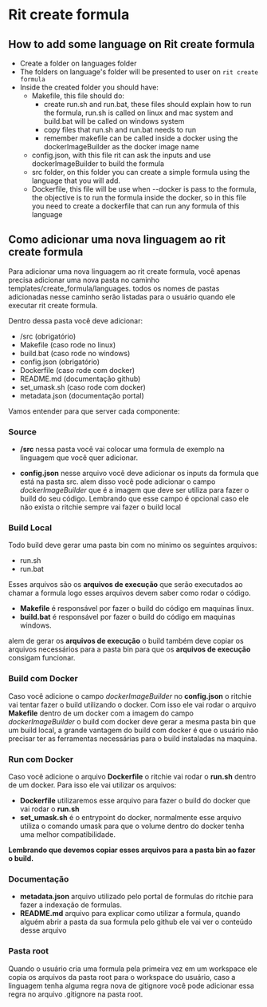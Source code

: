 # Rit create formula

## How to add some language on Rit create formula

- Create a folder on languages folder
- The folders on language's folder will be presented to user on `rit create formula`
- Inside the created folder you should have:
  - Makefile, this file should do:
    - create run.sh and run.bat, these files should explain how to run the formula,
     run.sh is called on linux and mac system
     and build.bat will be called on windows system
    - copy files that run.sh and run.bat needs to run
    - remember makefile can be called inside a docker using
     the dockerImageBuilder as the docker image name
  - config.json, with this file rit can ask the inputs
  and use dockerImageBuilder to build the formula
  - src folder, on this folder you can create a simple formula
   using the language that you will add.
  - Dockerfile, this file will be use when --docker is pass to the formula,
  the objective is to run the formula inside the docker,
  so in this file you need to create a dockerfile
  that can run any formula of this language

## Como adicionar uma nova linguagem ao rit create formula

Para adicionar uma nova linguagem ao rit create formula,
você apenas precisa adicionar uma nova pasta no caminho
templates/create_formula/languages.
todos os nomes de pastas adicionadas nesse caminho serão listadas
para o usuário quando ele executar rit create formula.

Dentro dessa pasta você deve adicionar:

- /src                  (obrigatório)
- Makefile              (caso rode no linux)
- build.bat             (caso rode no windows)
- config.json           (obrigatório)
- Dockerfile            (caso rode com docker)
- README.md             (documentação github)
- set_umask.sh          (caso rode com docker)
- metadata.json         (documentação portal)

Vamos entender para que server cada componente:

### Source

- **/src** nessa pasta você vai colocar uma formula de exemplo
 na linguagem que você quer adicionar.

- **config.json** nesse arquivo você deve adicionar os inputs da formula
 que está na pasta src. alem disso você pode adicionar
 o campo *dockerImageBuilder* que é a imagem que deve ser utiliza para
 fazer o build do seu código. Lembrando que esse campo é opcional caso ele
 não exista o ritchie sempre vai fazer o build local

### Build Local

Todo build deve gerar uma pasta bin com no minimo os seguintes arquivos:

- run.sh
- run.bat

Esses arquivos são os **arquivos de execução** que serão executados ao
 chamar a formula logo esses arquivos devem saber como rodar o código.

- **Makefile** é responsável por fazer o build do código em maquinas linux.
- **build.bat** é responsável por fazer o build do código em maquinas windows.

alem de gerar os **arquivos de execução** o build também deve copiar os
 arquivos necessários para a pasta bin para que os
 **arquivos de execução** consigam funcionar.

### Build com Docker

Caso você adicione o campo *dockerImageBuilder* no **config.json** o
 ritchie vai tentar fazer o build utilizando o docker.
 Com isso ele vai rodar o arquivo **Makefile** dentro de um docker com a
 imagem do campo *dockerImageBuilder* o build com docker deve gerar
 a mesma pasta bin que um build local, a grande vantagem do build com docker
 é que o usuário não precisar ter as ferramentas necessárias para o build
 instaladas na maquina.

### Run com Docker

Caso você adicione o arquivo **Dockerfile** o ritchie vai rodar o **run.sh**
 dentro de um docker. Para isso ele vai utilizar os arquivos:

- **Dockerfile** utilizaremos esse arquivo para fazer o
 build do docker que vai rodar o **run.sh**
- **set_umask.sh** é o entrypoint do docker,
 normalmente esse arquivo utiliza o comando umask para que o volume
 dentro do docker tenha uma melhor compatibilidade.

**Lembrando que devemos copiar esses arquivos para a
 pasta bin ao fazer o build.**

### Documentação

- **metadata.json** arquivo utilizado pelo portal de formulas
 do ritchie para fazer a indexação de formulas.
- **README.md** arquivo para explicar como utilizar a formula,
 quando alguém abrir a pasta da sua formula pelo github
 ele vai ver o conteúdo desse arquivo

### Pasta root

Quando o usuário cria uma formula pela primeira vez em um workspace
ele copia os arquivos da pasta root para o workspace do usuário,
caso a linguagem tenha alguma regra nova de gitignore você pode
adicionar essa regra no arquivo .gitignore na pasta root.
